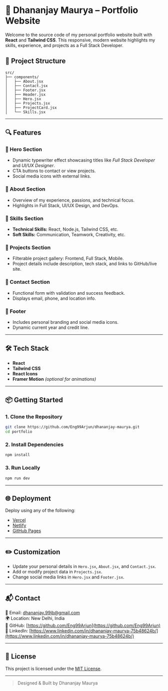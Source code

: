 # 💼 Dhananjay Maurya – Portfolio Website

Welcome to the source code of my personal portfolio website built with **React** and **Tailwind CSS**. This responsive, modern website highlights my skills, experience, and projects as a Full Stack Developer.

<!-- ## 🚀 Live Demo

🔗 [View Live Site](#)  
*(Replace with your deployed site link)*

--- -->

## 📁 Project Structure

```
src/
├── components/
│   ├── About.jsx
│   ├── Contact.jsx
│   ├── Footer.jsx
│   ├── Header.jsx
│   ├── Hero.jsx
│   ├── Projects.jsx
│   ├── ProjectCard.jsx
│   └── Skills.jsx
```

---

## 🔍 Features

### 🔹 Hero Section
- Dynamic typewriter effect showcasing titles like *Full Stack Developer* and *UI/UX Designer*.
- CTA buttons to contact or view projects.
- Social media icons with external links.

### 🔹 About Section
- Overview of my experience, passions, and technical focus.
- Highlights in Full Stack, UI/UX Design, and DevOps.

### 🔹 Skills Section
- **Technical Skills:** React, Node.js, Tailwind CSS, etc.
- **Soft Skills:** Communication, Teamwork, Creativity, etc.


### 🔹 Projects Section
- Filterable project gallery: Frontend, Full Stack, Mobile.
- Project details include description, tech stack, and links to GitHub/live site.

### 🔹 Contact Section
- Functional form with validation and success feedback.
- Displays email, phone, and location info.

### 🔹 Footer
- Includes personal branding and social media icons.
- Dynamic current year and credit line.

---

## 🛠️ Tech Stack

- **React**
- **Tailwind CSS**
- **React Icons**
- **Framer Motion** *(optional for animations)*

---

## 📦 Getting Started

### 1. Clone the Repository
```bash
git clone https://github.com/Eng99Arjun/dhananjay-maurya.git
cd portfolio
```

### 2. Install Dependencies
```bash
npm install
```

### 3. Run Locally
```bash
npm run dev
```

---

## 🌐 Deployment

Deploy using any of the following:

- [Vercel](https://vercel.com)
- [Netlify](https://netlify.com)
- [GitHub Pages](https://pages.github.com)

---

## ✏️ Customization

- Update your personal details in `Hero.jsx`, `About.jsx`, and `Contact.jsx`.
- Add or modify project data in `Projects.jsx`.
- Change social media links in `Hero.jsx` and `Footer.jsx`.

---

## 📬 Contact

📧 Email: [dhananjay.99jb@gmail.com](mailto:dhananjay.99jb@gmail.com)  
🌍 Location: New Delhi, India  
🔗 GitHub: [https://github.com/Eng99Arjun](https://github.com/Eng99Arjun)  
🔗 LinkedIn: [https://www.linkedin.com/in/dhananjay-maurya-75b48624b/](https://www.linkedin.com/in/dhananjay-maurya-75b48624b/)

---

## 📄 License

This project is licensed under the [MIT License](LICENSE).

---

> Designed & Built by Dhananjay Maurya 